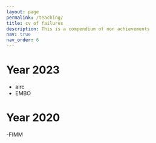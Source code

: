 ```yaml
---
layout: page
permalink: /teaching/
title: cv of failures
description: This is a compendium of non achievements 
nav: true
nav_order: 6
---
```


# Year 2023

- airc
- EMBO

# Year 2020

-FIMM
